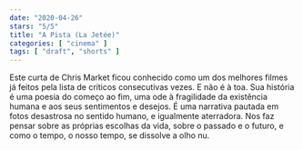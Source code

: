 ```yaml
---
date: "2020-04-26"
stars: "5/5"
title: "A Pista (La Jetée)"
categories: [ "cinema" ]
tags: [ "draft", "shorts" ]
---
```

Este curta de Chris Market ficou conhecido como um dos melhores filmes já feitos pela lista de críticos consecutivas vezes. E não é à toa. Sua história é uma poesia do começo ao fim, uma ode à fragilidade da existência humana e aos seus sentimentos e desejos. É uma narrativa pautada em fotos desastrosa no sentido humano, e igualmente aterradora. Nos faz pensar sobre as próprias escolhas da vida, sobre o passado e o futuro, e como o tempo, o nosso tempo, se dissolve a olho nu.
